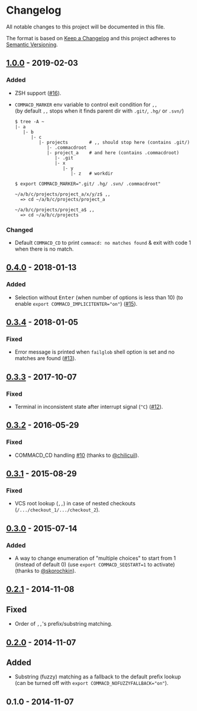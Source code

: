 # Changelog
All notable changes to this project will be documented in this file.

The format is based on [Keep a Changelog](http://keepachangelog.com/en/1.0.0/)
and this project adheres to [Semantic Versioning](http://semver.org/spec/v2.0.0.html).

## [1.0.0] - 2019-02-03

### Added
- ZSH support ([#16](https://github.com/shyiko/commacd/pull/16)).
- `COMMACD_MARKER` env variable to control exit condition for `,,`  
(by default `,,` stops when it finds parent dir with `.git/`, `.hg/` or `.svn/`)

  ```
  $ tree -A ~
  |- a
     |- b
        |- c
           |- projects        # ,, should stop here (contains .git/)
              |- .commacdroot
              |- project_a    # and here (contains .commacdroot)
                 |- .git
                 |- x
                    |- y
                       |- z   # workdir

  $ export COMMACD_MARKER=".git/ .hg/ .svn/ .commacdroot" 
  
  ~/a/b/c/projects/project_a/x/y/z$ ,,
    => cd ~/a/b/c/projects/project_a
  
  ~/a/b/c/projects/project_a$ ,,
    => cd ~/a/b/c/projects
  ```

### Changed
- Default `COMMACD_CD` to print `commacd: no matches found` & exit with code 1 when there is no match.

## [0.4.0] - 2018-01-13

### Added
- Selection without <kbd>Enter</kbd> (when number of options is less than 10) (to enable `export COMMACD_IMPLICITENTER="on"`) ([#15](https://github.com/shyiko/commacd/issues/15)).

## [0.3.4] - 2018-01-05

### Fixed
- Error message is printed when `failglob` shell option is set and no matches are found ([#13](https://github.com/shyiko/commacd/pull/13)).

## [0.3.3] - 2017-10-07

### Fixed
- Terminal in inconsistent state after interrupt signal (`^C`) ([#12](https://github.com/shyiko/commacd/issues/12)).

## [0.3.2] - 2016-05-29

### Fixed
- COMMACD_CD handling [#10](https://github.com/shyiko/commacd/issues/10) (thanks to [@chilicuil](https://github.com/chilicuil)).

## [0.3.1] - 2015-08-29

### Fixed
- VCS root lookup (`,,`) in case of nested checkouts (`/.../checkout_1/.../checkout_2`).

## [0.3.0] - 2015-07-14

### Added
- A way to change enumeration of "multiple choices" to start from 1 (instead of default 0) (use `export COMMACD_SEQSTART=1` to activate) (thanks to [@skorochkin](https://github.com/skorochkin)).

## [0.2.1] - 2014-11-08

## Fixed
- Order of `,,`'s prefix/substring matching.

## [0.2.0] - 2014-11-07

## Added
- Substring (fuzzy) matching as a fallback to the default prefix lookup (can be turned off with `export COMMACD_NOFUZZYFALLBACK="on"`).

## 0.1.0 - 2014-11-07

[1.0.0]: https://github.com/shyiko/commacd/compare/v0.4.0...v1.0.0
[0.4.0]: https://github.com/shyiko/commacd/compare/v0.3.4...v0.4.0
[0.3.4]: https://github.com/shyiko/commacd/compare/v0.3.3...v0.3.4
[0.3.3]: https://github.com/shyiko/commacd/compare/v0.3.2...v0.3.3
[0.3.2]: https://github.com/shyiko/commacd/compare/v0.3.1...v0.3.2
[0.3.1]: https://github.com/shyiko/commacd/compare/v0.3.0...v0.3.1
[0.3.0]: https://github.com/shyiko/commacd/compare/v0.2.1...v0.3.0
[0.2.1]: https://github.com/shyiko/commacd/compare/v0.2.0...v0.2.1
[0.2.0]: https://github.com/shyiko/commacd/compare/v0.1.0...v0.2.0

